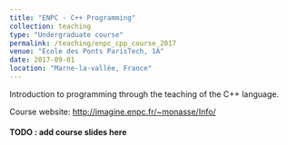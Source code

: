 ```yaml
---
title: "ENPC - C++ Programming"
collection: teaching
type: "Undergraduate course"
permalink: /teaching/enpc_cpp_course_2017
venue: "Ecole des Ponts ParisTech, 1A"
date: 2017-09-01
location: "Marne-la-vallée, France"
---
```


Introduction to programming through the teaching of the C++ language.

Course website: http://imagine.enpc.fr/~monasse/Info/

#### TODO : add course slides here
